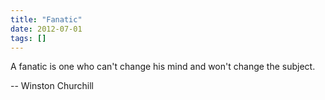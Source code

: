 ```yaml
---
title: "Fanatic"
date: 2012-07-01
tags: []
---
```


A fanatic is one who can't change his mind and won't change the subject.

-- Winston Churchill
